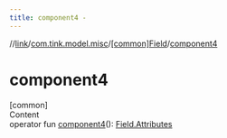 ```yaml
---
title: component4 -
---
```

//[link](../../index.md)/[com.tink.model.misc](../index.md)/[[common]Field](index.md)/[component4](component4.md)



# component4  
[common]  
Content  
operator fun [component4](component4.md)(): [Field.Attributes](-attributes/index.md)  



